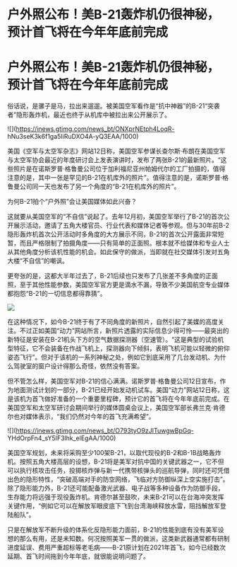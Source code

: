 # 户外照公布！美B-21轰炸机仍很神秘，预计首飞将在今年年底前完成

# 户外照公布！美B-21轰炸机仍很神秘，预计首飞将在今年年底前完成

俗话说，是骡子是马，拉出来遛遛。被美国空军看作是“抗中神器”的B-21“突袭者”隐形轰炸机，最近也终于从机库中被拉出来公开展示了。

![](https://inews.gtimg.com/news_bt/ONXprNEtph4LoqR-
hNu3seK3k6f1ga5IiRuDXO4A-yQ3EAA/1000)

美国《空军与太空军杂志》网站12日称，美国空军参谋长查尔斯·布朗在美国空军与太空军协会最近的年度研讨会上发表演讲时，发布了两张B-21的最新照片。“这些照片是在诺斯罗普·格鲁曼公司位于加利福尼亚州帕姆代尔的工厂拍摄的，值得注意的是，其中一张是罕见的B-21在机库外的照片”。值得注意的是，诺斯罗普·格鲁曼公司同一天也发布了另一个角度的“B-21在机库外的照片”。

为何B-21拍个“户外照”会让美国媒体如此兴奋？

这就要从美国空军的“不自信”说起了。去年12月初，美国空军举行了B-21的首次公开展示活动，邀请了五角大楼官员、行业代表和媒体记者等参观。但与30年前B-2隐形轰炸机首次公开活动时多角度的大方展示不同，B-21的首次公开露面非常短暂，而且严格限制了拍摄角度——只有简单的正面照。根本就不给媒体和专业人士从其他角度分析该机性能的机会。如此保守的做派，当即就在社交媒体引发对五角大楼“不自信”的嘲讽。

更夸张的是，这都大半年过去了，B-21后续也只发布了几张差不多角度的正面照，至于其他性能参数，美国空军官方更是滴水不漏，导致不少美国航空专业媒体都抱怨“B-21的一切信息都得靠猜”。

![](https://inews.gtimg.com/news_bt/OwWjp76a8EKW61b9z2cTtXzuK2t96f986yjnF7S0nwrscAA/1000)

在这种情况下，如今B-21终于有了不同角度的新照片，自然引起了美媒的高度关注。不过正如美国“动力”网站所言，新照片透露的实际信息少得可怜——最突出的新特征是安装在B-21机头下方的空气数据探测器（空速管）。“这是典型的试验机型特征，它不会装备在作战飞机上，探测器向下倾斜，表明飞机可能以轻微的俯仰姿态飞行”。但对于该机的一系列神秘之处，例如它到底采用了几台发动机、为什么驾驶室的窗户设计得那么奇怪，依然没有答案。

但不管怎么样，美国空军对B-21的信心满满。诺斯罗普·格鲁曼公司12日宣布，作为地面测试计划的一部分，B-21已经开始发动机试车。美国“动力”网站12日称，这是该机为首飞做好准备的一个重要里程碑，预计它的首飞将在今年年底前完成。在美国空军和太空军研讨会期间举行的媒体圆桌会议上，美国空军部长弗兰克·肯德尔也对媒体表示，“我们仍然对今年的首飞充满希望”。

![](https://inews.gtimg.com/news_bt/O793tyO9zJITuwgwBpGq-
YHdOrpFn4_sY5IF3lhk_elEgAA/1000)

美国空军规划，未来将采购至少100架B-21，以取代现役的B-2和B-1B战略轰炸机。按照五角大楼高层的设想，B-21将是美军对抗中国的关键武器之一，它不但可以执行核攻击任务，投掷核炸弹与新一代携带核弹头的巡航导弹，同时还可凭借出色的隐形特性，“突破高端对手的防空网络，飞临对方防御纵深上空实施打击”。除了隐形能力外，B-21还可能配备激光武器、电子战等多种设备作为防御手段，生存能力将远强于现役轰炸机。肯德尔甚至鼓吹，未来B-21可以在台海冲突发挥关键作用，“例如它可以在解放军眼皮底下飞到台湾海峡释放水雷，阻挡解放军登陆船队”。

只是在解放军不断升级的体系化反隐形能力面前，B-21的性能到底有没有美军设想的那么有用，还是未知数。何况按照美军一贯的做派，这类新武器通常都有研制进度延误、费用严重超标等老毛病——B-21原计划在2021年首飞，如今已经数次延期、首飞时间拖到今年年底，就很能说明问题了。

